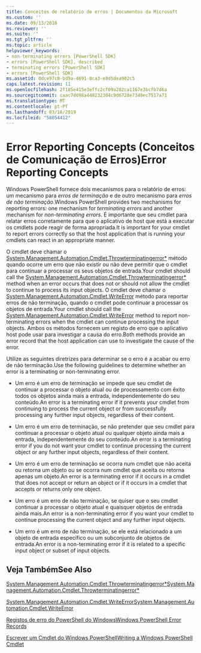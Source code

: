 ```yaml
---
title: Conceitos de relatório de erros | Documentos da Microsoft
ms.custom: ''
ms.date: 09/13/2016
ms.reviewer: ''
ms.suite: ''
ms.tgt_pltfrm: ''
ms.topic: article
helpviewer_keywords:
- non-terminating errors [PowerShell SDK]
- errors [PowerShell SDK], described
- terminating errors [PowerShell SDK]
- errors [PowerShell SDK]
ms.assetid: 0dce97c0-bd9a-4691-8ca3-e8d5dea902c5
caps.latest.revision: 11
ms.openlocfilehash: 2f185e415e3effc2cf09a282ca1167e3bcfb7d6a
ms.sourcegitcommit: caac7d098a448232304c9d6728e7340ec7517a71
ms.translationtype: MT
ms.contentlocale: pt-PT
ms.lasthandoff: 03/16/2019
ms.locfileid: "58054412"
---
```

# <a name="error-reporting-concepts"></a><span data-ttu-id="929b0-102">Error Reporting Concepts (Conceitos de Comunicação de Erros)</span><span class="sxs-lookup"><span data-stu-id="929b0-102">Error Reporting Concepts</span></span>

<span data-ttu-id="929b0-103">Windows PowerShell fornece dois mecanismos para o relatório de erros: um mecanismo para *erros de terminação* e de outro mecanismo para *erros de não terminação*.</span><span class="sxs-lookup"><span data-stu-id="929b0-103">Windows PowerShell provides two mechanisms for reporting errors: one mechanism for *terminating errors* and another mechanism for *non-terminating errors*.</span></span> <span data-ttu-id="929b0-104">É importante que seu cmdlet para relatar erros corretamente para que o aplicativo de host que está a executar os cmdlets pode reagir de forma apropriada.</span><span class="sxs-lookup"><span data-stu-id="929b0-104">It is important for your cmdlet to report errors correctly so that the host application that is running your cmdlets can react in an appropriate manner.</span></span>

<span data-ttu-id="929b0-105">O cmdlet deve chamar o [System.Management.Automation.Cmdlet.Throwterminatingerror\*](/dotnet/api/System.Management.Automation.Cmdlet.ThrowTerminatingError) método quando ocorre um erro que não existir ou não deve permitir que o cmdlet para continuar a processar os seus objetos de entrada.</span><span class="sxs-lookup"><span data-stu-id="929b0-105">Your cmdlet should call the [System.Management.Automation.Cmdlet.Throwterminatingerror\*](/dotnet/api/System.Management.Automation.Cmdlet.ThrowTerminatingError) method when an error occurs that does not or should not allow the cmdlet to continue to process its input objects.</span></span> <span data-ttu-id="929b0-106">O cmdlet deve chamar o [System.Management.Automation.Cmdlet.WriteError](/dotnet/api/System.Management.Automation.Cmdlet.WriteError) método para reportar erros de não terminação, quando o cmdlet pode continuar a processar os objetos de entrada.</span><span class="sxs-lookup"><span data-stu-id="929b0-106">Your cmdlet should call the [System.Management.Automation.Cmdlet.WriteError](/dotnet/api/System.Management.Automation.Cmdlet.WriteError) method to report non-terminating errors when the cmdlet can continue processing the input objects.</span></span> <span data-ttu-id="929b0-107">Ambos os métodos fornecem um registo de erro que o aplicativo host pode usar para investigar a causa do erro.</span><span class="sxs-lookup"><span data-stu-id="929b0-107">Both methods provide an error record that the host application can use to investigate the cause of the error.</span></span>

<span data-ttu-id="929b0-108">Utilize as seguintes diretrizes para determinar se o erro é a acabar ou erro de não terminação.</span><span class="sxs-lookup"><span data-stu-id="929b0-108">Use the following guidelines to determine whether an error is a terminating or non-terminating error.</span></span>

- <span data-ttu-id="929b0-109">Um erro é um erro de terminação se impede que seu cmdlet de continuar a processar o objeto atual ou de processamento com êxito todos os objetos ainda mais a entrada, independentemente do seu conteúdo.</span><span class="sxs-lookup"><span data-stu-id="929b0-109">An error is a terminating error if it prevents your cmdlet from continuing to process the current object or from successfully processing any further input objects, regardless of their content.</span></span>

- <span data-ttu-id="929b0-110">Um erro é um erro de terminação, se não pretender que seu cmdlet para continuar a processar o objeto atual ou qualquer objeto ainda mais a entrada, independentemente do seu conteúdo.</span><span class="sxs-lookup"><span data-stu-id="929b0-110">An error is a terminating error if you do not want your cmdlet to continue processing the current object or any further input objects, regardless of their content.</span></span>

- <span data-ttu-id="929b0-111">Um erro é um erro de terminação se ocorra num cmdlet que não aceita ou retorna um objeto ou se ocorra num cmdlet que aceita ou retorna apenas um objeto.</span><span class="sxs-lookup"><span data-stu-id="929b0-111">An error is a terminating error if it occurs in a cmdlet that does not accept or return an object or if it occurs in a cmdlet that accepts or returns only one object.</span></span>

- <span data-ttu-id="929b0-112">Um erro é um erro de não terminação, se quiser que o seu cmdlet continuar a processar o objeto atual e quaisquer objetos de entrada ainda mais.</span><span class="sxs-lookup"><span data-stu-id="929b0-112">An error is a non-terminating error if you want your cmdlet to continue processing the current object and any further input objects.</span></span>

- <span data-ttu-id="929b0-113">Um erro é um erro de não terminação, se ele está relacionado a um objeto de entrada específico ou um subconjunto de objetos de entrada.</span><span class="sxs-lookup"><span data-stu-id="929b0-113">An error is a non-terminating error if it is related to a specific input object or subset of input objects.</span></span>

## <a name="see-also"></a><span data-ttu-id="929b0-114">Veja Também</span><span class="sxs-lookup"><span data-stu-id="929b0-114">See Also</span></span>

[<span data-ttu-id="929b0-115">System.Management.Automation.Cmdlet.Throwterminatingerror\*</span><span class="sxs-lookup"><span data-stu-id="929b0-115">System.Management.Automation.Cmdlet.Throwterminatingerror\*</span></span>](/dotnet/api/System.Management.Automation.Cmdlet.ThrowTerminatingError)

[<span data-ttu-id="929b0-116">System.Management.Automation.Cmdlet.WriteError</span><span class="sxs-lookup"><span data-stu-id="929b0-116">System.Management.Automation.Cmdlet.WriteError</span></span>](/dotnet/api/System.Management.Automation.Cmdlet.WriteError)

[<span data-ttu-id="929b0-117">Registos de erro do PowerShell do Windows</span><span class="sxs-lookup"><span data-stu-id="929b0-117">Windows PowerShell Error Records</span></span>](./windows-powershell-error-records.md)

[<span data-ttu-id="929b0-118">Escrever um Cmdlet do Windows PowerShell</span><span class="sxs-lookup"><span data-stu-id="929b0-118">Writing a Windows PowerShell Cmdlet</span></span>](./writing-a-windows-powershell-cmdlet.md)
